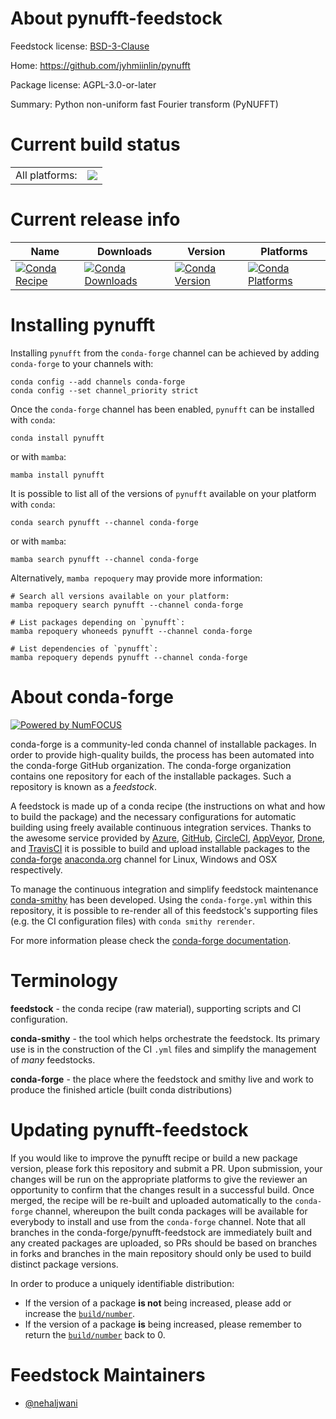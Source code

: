 About pynufft-feedstock
=======================

Feedstock license: [BSD-3-Clause](https://github.com/conda-forge/pynufft-feedstock/blob/main/LICENSE.txt)

Home: https://github.com/jyhmiinlin/pynufft

Package license: AGPL-3.0-or-later

Summary: Python non-uniform fast Fourier transform (PyNUFFT)

Current build status
====================


<table><tr><td>All platforms:</td>
    <td>
      <a href="https://dev.azure.com/conda-forge/feedstock-builds/_build/latest?definitionId=14079&branchName=main">
        <img src="https://dev.azure.com/conda-forge/feedstock-builds/_apis/build/status/pynufft-feedstock?branchName=main">
      </a>
    </td>
  </tr>
</table>

Current release info
====================

| Name | Downloads | Version | Platforms |
| --- | --- | --- | --- |
| [![Conda Recipe](https://img.shields.io/badge/recipe-pynufft-green.svg)](https://anaconda.org/conda-forge/pynufft) | [![Conda Downloads](https://img.shields.io/conda/dn/conda-forge/pynufft.svg)](https://anaconda.org/conda-forge/pynufft) | [![Conda Version](https://img.shields.io/conda/vn/conda-forge/pynufft.svg)](https://anaconda.org/conda-forge/pynufft) | [![Conda Platforms](https://img.shields.io/conda/pn/conda-forge/pynufft.svg)](https://anaconda.org/conda-forge/pynufft) |

Installing pynufft
==================

Installing `pynufft` from the `conda-forge` channel can be achieved by adding `conda-forge` to your channels with:

```
conda config --add channels conda-forge
conda config --set channel_priority strict
```

Once the `conda-forge` channel has been enabled, `pynufft` can be installed with `conda`:

```
conda install pynufft
```

or with `mamba`:

```
mamba install pynufft
```

It is possible to list all of the versions of `pynufft` available on your platform with `conda`:

```
conda search pynufft --channel conda-forge
```

or with `mamba`:

```
mamba search pynufft --channel conda-forge
```

Alternatively, `mamba repoquery` may provide more information:

```
# Search all versions available on your platform:
mamba repoquery search pynufft --channel conda-forge

# List packages depending on `pynufft`:
mamba repoquery whoneeds pynufft --channel conda-forge

# List dependencies of `pynufft`:
mamba repoquery depends pynufft --channel conda-forge
```


About conda-forge
=================

[![Powered by
NumFOCUS](https://img.shields.io/badge/powered%20by-NumFOCUS-orange.svg?style=flat&colorA=E1523D&colorB=007D8A)](https://numfocus.org)

conda-forge is a community-led conda channel of installable packages.
In order to provide high-quality builds, the process has been automated into the
conda-forge GitHub organization. The conda-forge organization contains one repository
for each of the installable packages. Such a repository is known as a *feedstock*.

A feedstock is made up of a conda recipe (the instructions on what and how to build
the package) and the necessary configurations for automatic building using freely
available continuous integration services. Thanks to the awesome service provided by
[Azure](https://azure.microsoft.com/en-us/services/devops/), [GitHub](https://github.com/),
[CircleCI](https://circleci.com/), [AppVeyor](https://www.appveyor.com/),
[Drone](https://cloud.drone.io/welcome), and [TravisCI](https://travis-ci.com/)
it is possible to build and upload installable packages to the
[conda-forge](https://anaconda.org/conda-forge) [anaconda.org](https://anaconda.org/)
channel for Linux, Windows and OSX respectively.

To manage the continuous integration and simplify feedstock maintenance
[conda-smithy](https://github.com/conda-forge/conda-smithy) has been developed.
Using the ``conda-forge.yml`` within this repository, it is possible to re-render all of
this feedstock's supporting files (e.g. the CI configuration files) with ``conda smithy rerender``.

For more information please check the [conda-forge documentation](https://conda-forge.org/docs/).

Terminology
===========

**feedstock** - the conda recipe (raw material), supporting scripts and CI configuration.

**conda-smithy** - the tool which helps orchestrate the feedstock.
                   Its primary use is in the construction of the CI ``.yml`` files
                   and simplify the management of *many* feedstocks.

**conda-forge** - the place where the feedstock and smithy live and work to
                  produce the finished article (built conda distributions)


Updating pynufft-feedstock
==========================

If you would like to improve the pynufft recipe or build a new
package version, please fork this repository and submit a PR. Upon submission,
your changes will be run on the appropriate platforms to give the reviewer an
opportunity to confirm that the changes result in a successful build. Once
merged, the recipe will be re-built and uploaded automatically to the
`conda-forge` channel, whereupon the built conda packages will be available for
everybody to install and use from the `conda-forge` channel.
Note that all branches in the conda-forge/pynufft-feedstock are
immediately built and any created packages are uploaded, so PRs should be based
on branches in forks and branches in the main repository should only be used to
build distinct package versions.

In order to produce a uniquely identifiable distribution:
 * If the version of a package **is not** being increased, please add or increase
   the [``build/number``](https://docs.conda.io/projects/conda-build/en/latest/resources/define-metadata.html#build-number-and-string).
 * If the version of a package **is** being increased, please remember to return
   the [``build/number``](https://docs.conda.io/projects/conda-build/en/latest/resources/define-metadata.html#build-number-and-string)
   back to 0.

Feedstock Maintainers
=====================

* [@nehaljwani](https://github.com/nehaljwani/)

